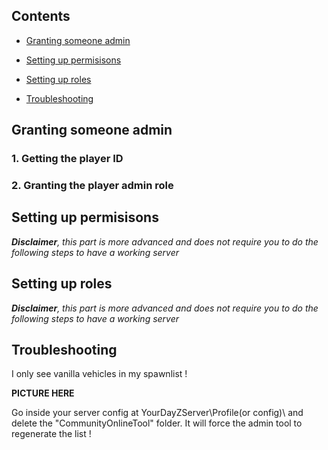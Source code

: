 ## Contents

- [Granting someone admin](#permissions)

- [Setting up permisisons](#permissions)

- [Setting up roles](#permissions)

- [Troubleshooting](#Troubleshooting)



## Granting someone admin

### 1. Getting the player ID

### 2. Granting the player admin role

## Setting up permisisons

_**Disclaimer**, this part is more advanced and does not require you to do the following steps to have a working server_


## Setting up roles

_**Disclaimer**, this part is more advanced and does not require you to do the following steps to have a working server_

## Troubleshooting

I only see vanilla vehicles in my spawnlist !

**PICTURE HERE**

Go inside your server config at YourDayZServer\Profile(or config)\ and delete the "CommunityOnlineTool" folder. It will force the admin tool to regenerate the list !